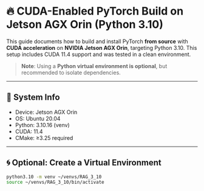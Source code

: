 # 🔥 CUDA-Enabled PyTorch Build on Jetson AGX Orin (Python 3.10)

This guide documents how to build and install PyTorch **from source** with **CUDA acceleration** on **NVIDIA Jetson AGX Orin**, targeting Python 3.10. This setup includes CUDA 11.4 support and was tested in a clean environment.

> **Note**: Using a **Python virtual environment is optional**, but recommended to isolate dependencies.

---

## 🧪 System Info

- Device: Jetson AGX Orin
- OS: Ubuntu 20.04
- Python: 3.10.16 (venv)
- CUDA: 11.4
- CMake: ≥3.25 required

---

## 🌀 Optional: Create a Virtual Environment

```bash
python3.10 -m venv ~/venvs/RAG_3_10
source ~/venvs/RAG_3_10/bin/activate
